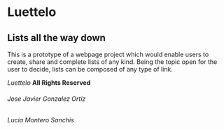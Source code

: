 # Luettelo
Lists all the way down
---

This is a prototype of a webpage project which would enable users to create, share and complete lists of any kind.
Being the topic open for the user to decide, lists can be composed of any type of link. 

*Luettelo* **All Rights Reserved**
###### Jose Javier Gonzalez Ortiz
######    Lucia Montero Sanchis
